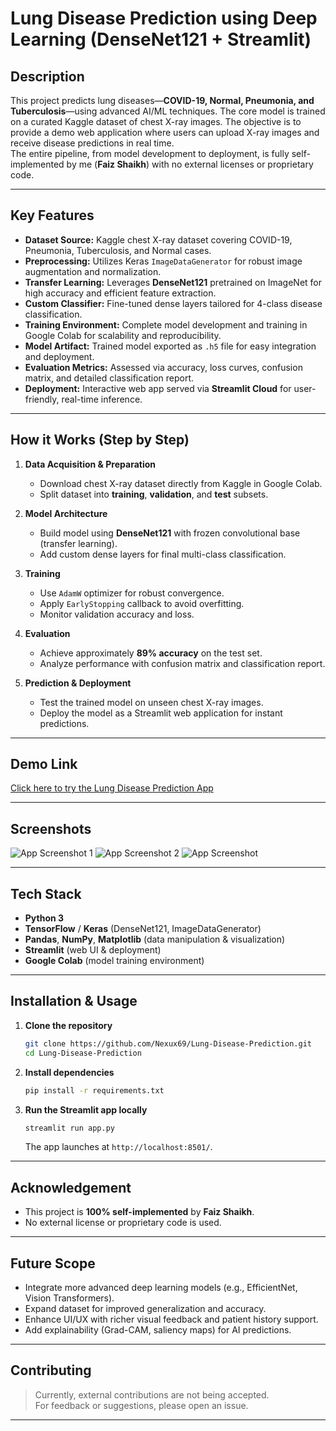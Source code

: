 # Lung Disease Prediction using Deep Learning (DenseNet121 + Streamlit)

## Description

This project predicts lung diseases—**COVID-19, Normal, Pneumonia, and Tuberculosis**—using advanced AI/ML techniques. The core model is trained on a curated Kaggle dataset of chest X-ray images. The objective is to provide a demo web application where users can upload X-ray images and receive disease predictions in real time.  
The entire pipeline, from model development to deployment, is fully self-implemented by me (**Faiz Shaikh**) with no external licenses or proprietary code.

---

## Key Features

- **Dataset Source:** Kaggle chest X-ray dataset covering COVID-19, Pneumonia, Tuberculosis, and Normal cases.
- **Preprocessing:** Utilizes Keras `ImageDataGenerator` for robust image augmentation and normalization.
- **Transfer Learning:** Leverages **DenseNet121** pretrained on ImageNet for high accuracy and efficient feature extraction.
- **Custom Classifier:** Fine-tuned dense layers tailored for 4-class disease classification.
- **Training Environment:** Complete model development and training in Google Colab for scalability and reproducibility.
- **Model Artifact:** Trained model exported as `.h5` file for easy integration and deployment.
- **Evaluation Metrics:** Assessed via accuracy, loss curves, confusion matrix, and detailed classification report.
- **Deployment:** Interactive web app served via **Streamlit Cloud** for user-friendly, real-time inference.

---

## How it Works (Step by Step)

1. **Data Acquisition & Preparation**
   - Download chest X-ray dataset directly from Kaggle in Google Colab.
   - Split dataset into **training**, **validation**, and **test** subsets.

2. **Model Architecture**
   - Build model using **DenseNet121** with frozen convolutional base (transfer learning).
   - Add custom dense layers for final multi-class classification.

3. **Training**
   - Use `AdamW` optimizer for robust convergence.
   - Apply `EarlyStopping` callback to avoid overfitting.
   - Monitor validation accuracy and loss.

4. **Evaluation**
   - Achieve approximately **89% accuracy** on the test set.
   - Analyze performance with confusion matrix and classification report.

5. **Prediction & Deployment**
   - Test the trained model on unseen chest X-ray images.
   - Deploy the model as a Streamlit web application for instant predictions.

---

## Demo Link

[Click here to try the Lung Disease Prediction App](https://lung-disease-prediction-faiz-shaikh.streamlit.app/)

---

## Screenshots

![App Screenshot 1](https://github.com/user-attachments/assets/007125ca-1ed5-49b1-8d69-64934599ed1d)
![App Screenshot 2](https://github.com/user-attachments/assets/9dcc2845-1ad9-4cb4-a6cd-25be707e0bc4)
![App Screenshot](screenshot.png)

---

## Tech Stack

- **Python 3**
- **TensorFlow** / **Keras** (DenseNet121, ImageDataGenerator)
- **Pandas**, **NumPy**, **Matplotlib** (data manipulation & visualization)
- **Streamlit** (web UI & deployment)
- **Google Colab** (model training environment)

---

## Installation & Usage

1. **Clone the repository**
   ```bash
   git clone https://github.com/Nexux69/Lung-Disease-Prediction.git
   cd Lung-Disease-Prediction
   ```

2. **Install dependencies**
   ```bash
   pip install -r requirements.txt
   ```

3. **Run the Streamlit app locally**
   ```bash
   streamlit run app.py
   ```
   The app launches at `http://localhost:8501/`.

---

## Acknowledgement

- This project is **100% self-implemented** by **Faiz Shaikh**.
- No external license or proprietary code is used.

---

## Future Scope

- Integrate more advanced deep learning models (e.g., EfficientNet, Vision Transformers).
- Expand dataset for improved generalization and accuracy.
- Enhance UI/UX with richer visual feedback and patient history support.
- Add explainability (Grad-CAM, saliency maps) for AI predictions.

---

## Contributing

> Currently, external contributions are not being accepted.  
> For feedback or suggestions, please open an issue.

---
